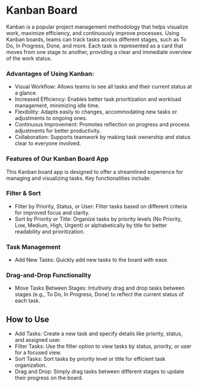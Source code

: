 # Kanban Board
Kanban is a popular project management methodology that helps visualize work, maximize efficiency, and continuously improve processes. Using Kanban boards, teams can track tasks across different stages, such as To Do, In Progress, Done, and more. Each task is represented as a card that moves from one stage to another, providing a clear and immediate overview of the work status.

### Advantages of Using Kanban:

- Visual Workflow: Allows teams to see all tasks and their current status at a glance.
- Increased Efficiency: Enables better task prioritization and workload management, minimizing idle time.
- Flexibility: Adapts easily to changes, accommodating new tasks or adjustments to ongoing ones.
- Continuous Improvement: Promotes reflection on progress and process adjustments for better productivity.
- Collaboration: Supports teamwork by making task ownership and status clear to everyone involved.

### Features of Our Kanban Board App
This Kanban board app is designed to offer a streamlined experience for managing and visualizing tasks. Key functionalities include:

### Filter & Sort
- Filter by Priority, Status, or User: Filter tasks based on different criteria for improved focus and clarity.
- Sort by Priority or Title: Organize tasks by priority levels (No Priority, Low, Medium, High, Urgent) or alphabetically by title for better readability and prioritization.

### Task Management
- Add New Tasks: Quickly add new tasks to the board with ease.

### Drag-and-Drop Functionality
- Move Tasks Between Stages: Intuitively drag and drop tasks between stages (e.g., To Do, In Progress, Done) to reflect the current status of each task.

## How to Use

- Add Tasks: Create a new task and specify details like priority, status, and assigned user.
- Filter Tasks: Use the filter option to view tasks by status, priority, or user for a focused view.
- Sort Tasks: Sort tasks by priority level or title for efficient task organization.
- Drag and Drop: Simply drag tasks between different stages to update their progress on the board.
